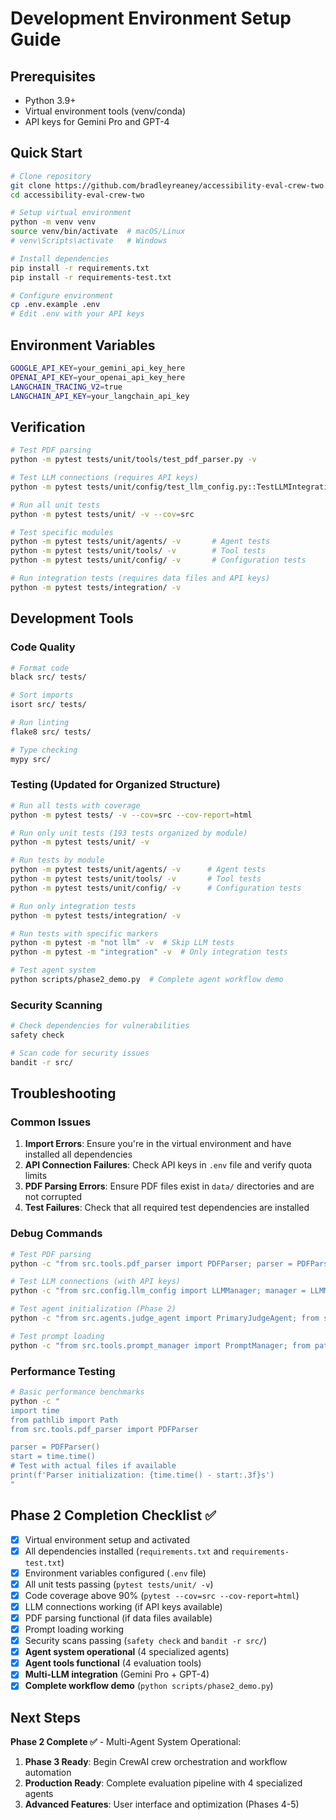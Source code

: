 # Development Environment Setup Guide

## Prerequisites
- Python 3.9+
- Virtual environment tools (venv/conda)
- API keys for Gemini Pro and GPT-4

## Quick Start
```bash
# Clone repository
git clone https://github.com/bradleyreaney/accessibility-eval-crew-two.git
cd accessibility-eval-crew-two

# Setup virtual environment
python -m venv venv
source venv/bin/activate  # macOS/Linux
# venv\Scripts\activate   # Windows

# Install dependencies
pip install -r requirements.txt
pip install -r requirements-test.txt

# Configure environment
cp .env.example .env
# Edit .env with your API keys
```

## Environment Variables
```bash
GOOGLE_API_KEY=your_gemini_api_key_here
OPENAI_API_KEY=your_openai_api_key_here
LANGCHAIN_TRACING_V2=true
LANGCHAIN_API_KEY=your_langchain_api_key
```

## Verification
```bash
# Test PDF parsing
python -m pytest tests/unit/tools/test_pdf_parser.py -v

# Test LLM connections (requires API keys)
python -m pytest tests/unit/config/test_llm_config.py::TestLLMIntegration -v

# Run all unit tests
python -m pytest tests/unit/ -v --cov=src

# Test specific modules
python -m pytest tests/unit/agents/ -v       # Agent tests
python -m pytest tests/unit/tools/ -v        # Tool tests
python -m pytest tests/unit/config/ -v       # Configuration tests

# Run integration tests (requires data files and API keys)
python -m pytest tests/integration/ -v
```

## Development Tools

### Code Quality
```bash
# Format code
black src/ tests/

# Sort imports
isort src/ tests/

# Run linting
flake8 src/ tests/

# Type checking
mypy src/
```

### Testing (Updated for Organized Structure)
```bash
# Run all tests with coverage
python -m pytest tests/ -v --cov=src --cov-report=html

# Run only unit tests (193 tests organized by module)
python -m pytest tests/unit/ -v

# Run tests by module
python -m pytest tests/unit/agents/ -v      # Agent tests
python -m pytest tests/unit/tools/ -v       # Tool tests
python -m pytest tests/unit/config/ -v      # Configuration tests

# Run only integration tests
python -m pytest tests/integration/ -v

# Run tests with specific markers
python -m pytest -m "not llm" -v  # Skip LLM tests
python -m pytest -m "integration" -v  # Only integration tests

# Test agent system
python scripts/phase2_demo.py  # Complete agent workflow demo
```

### Security Scanning
```bash
# Check dependencies for vulnerabilities
safety check

# Scan code for security issues
bandit -r src/
```

## Troubleshooting

### Common Issues

1. **Import Errors**: Ensure you're in the virtual environment and have installed all dependencies
2. **API Connection Failures**: Check API keys in `.env` file and verify quota limits
3. **PDF Parsing Errors**: Ensure PDF files exist in `data/` directories and are not corrupted
4. **Test Failures**: Check that all required test dependencies are installed

### Debug Commands
```bash
# Test PDF parsing
python -c "from src.tools.pdf_parser import PDFParser; parser = PDFParser(); print('Parser ready')"

# Test LLM connections (with API keys)
python -c "from src.config.llm_config import LLMManager; manager = LLMManager.from_environment(); print(manager.test_connections())"

# Test agent initialization (Phase 2)
python -c "from src.agents.judge_agent import PrimaryJudgeAgent; from src.config.llm_config import LLMManager; manager = LLMManager.from_environment(); agent = PrimaryJudgeAgent(manager); print('Agent ready')"

# Test prompt loading
python -c "from src.tools.prompt_manager import PromptManager; from pathlib import Path; manager = PromptManager(Path('promt/eval-prompt.md')); print(f'Prompt loaded: {len(manager.base_prompt)} chars')"
```

### Performance Testing
```bash
# Basic performance benchmarks
python -c "
import time
from pathlib import Path
from src.tools.pdf_parser import PDFParser

parser = PDFParser()
start = time.time()
# Test with actual files if available
print(f'Parser initialization: {time.time() - start:.3f}s')
"
```

## Phase 2 Completion Checklist ✅

- [x] Virtual environment setup and activated
- [x] All dependencies installed (`requirements.txt` and `requirements-test.txt`)
- [x] Environment variables configured (`.env` file)
- [x] All unit tests passing (`pytest tests/unit/ -v`)
- [x] Code coverage above 90% (`pytest --cov=src --cov-report=html`)
- [x] LLM connections working (if API keys available)
- [x] PDF parsing functional (if data files available)
- [x] Prompt loading working
- [x] Security scans passing (`safety check` and `bandit -r src/`)
- [x] **Agent system operational** (4 specialized agents)
- [x] **Agent tools functional** (4 evaluation tools)
- [x] **Multi-LLM integration** (Gemini Pro + GPT-4)
- [x] **Complete workflow demo** (`python scripts/phase2_demo.py`)

## Next Steps

**Phase 2 Complete ✅** - Multi-Agent System Operational:
1. **Phase 3 Ready**: Begin CrewAI crew orchestration and workflow automation
2. **Production Ready**: Complete evaluation pipeline with 4 specialized agents
3. **Advanced Features**: User interface and optimization (Phases 4-5)
